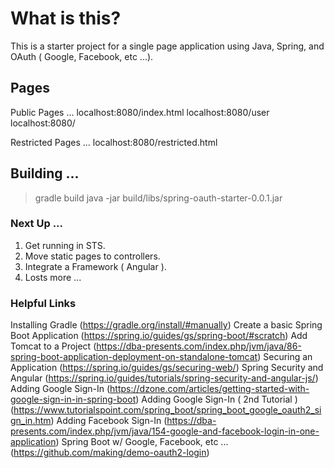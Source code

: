 # What is this?
This is a starter project for a single page application using Java, Spring, and OAuth ( Google, Facebook, etc ...). 

## Pages
Public Pages ...
localhost:8080/index.html 
localhost:8080/user
localhost:8080/

Restricted Pages ...
localhost:8080/restricted.html

## Building ...
>gradle build
>java -jar build/libs/spring-oauth-starter-0.0.1.jar

### Next Up ...
1. Get running in STS.
2. Move static pages to controllers.
3. Integrate a Framework ( Angular ).
4. Losts more ...

### Helpful Links
Installing Gradle (https://gradle.org/install/#manually)
Create a basic Spring Boot Application (https://spring.io/guides/gs/spring-boot/#scratch)
Add Tomcat to a Project (https://dba-presents.com/index.php/jvm/java/86-spring-boot-application-deployment-on-standalone-tomcat)
Securing an Application (https://spring.io/guides/gs/securing-web/)
Spring Security and Angular (https://spring.io/guides/tutorials/spring-security-and-angular-js/)
Adding Google Sign-In (https://dzone.com/articles/getting-started-with-google-sign-in-in-spring-boot)
Adding Google Sign-In ( 2nd Tutorial ) (https://www.tutorialspoint.com/spring_boot/spring_boot_google_oauth2_sign_in.htm)
Adding Facebook Sign-In (https://dba-presents.com/index.php/jvm/java/154-google-and-facebook-login-in-one-application)
Spring Boot w/ Google, Facebook, etc ... (https://github.com/making/demo-oauth2-login)




